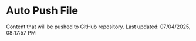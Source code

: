 # Auto Push File

Content that will be pushed to GitHub repository.
Last updated: 07/04/2025, 08:17:57 PM